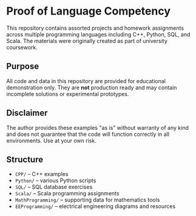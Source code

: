 # Proof of Language Competency

This repository contains assorted projects and homework assignments across multiple programming languages including C++, Python, SQL, and Scala. The materials were originally created as part of university coursework.

## Purpose

All code and data in this repository are provided for educational demonstration only. They are **not** production ready and may contain incomplete solutions or experimental prototypes.

## Disclaimer

The author provides these examples "as is" without warranty of any kind and does not guarantee that the code will function correctly in all environments. Use at your own risk.

## Structure

- `CPP/` – C++ examples
- `Python/` – various Python scripts
- `SQL/` – SQL database exercises
- `Scala/` – Scala programming assignments
- `MathProgramming/` – supporting data for mathematics tools
- `EEProgramming/` – electrical engineering diagrams and resources


